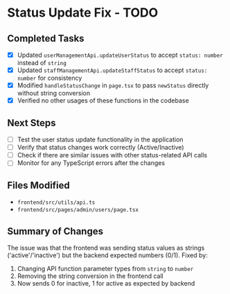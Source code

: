# Status Update Fix - TODO

## Completed Tasks
- [x] Updated `userManagementApi.updateUserStatus` to accept `status: number` instead of `string`
- [x] Updated `staffManagementApi.updateStaffStatus` to accept `status: number` for consistency
- [x] Modified `handleStatusChange` in `page.tsx` to pass `newStatus` directly without string conversion
- [x] Verified no other usages of these functions in the codebase

## Next Steps
- [ ] Test the user status update functionality in the application
- [ ] Verify that status changes work correctly (Active/Inactive)
- [ ] Check if there are similar issues with other status-related API calls
- [ ] Monitor for any TypeScript errors after the changes

## Files Modified
- `frontend/src/utils/api.ts`
- `frontend/src/pages/admin/users/page.tsx`

## Summary of Changes
The issue was that the frontend was sending status values as strings ('active'/'inactive') but the backend expected numbers (0/1). Fixed by:
1. Changing API function parameter types from `string` to `number`
2. Removing the string conversion in the frontend call
3. Now sends 0 for inactive, 1 for active as expected by backend
